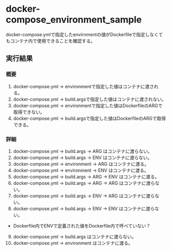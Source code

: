 # docker-compose_environment_sample
docker-compose.ymlで指定したenvirnmentの値がDockerfileで指定しなくてもコンテナ内で使用できることを確認する。

## 実行結果

### 概要

1. docker-compose.yml -> environmentで指定した値はコンテナに渡される。
2. docker-compose.yml -> build.argsで指定した値はコンテナに渡されない。
3. docker-compose.yml -> environmentで指定した値はDockerfileのARGで取得できない。
4. docker-compose.yml -> build.argsで指定した値はDockerfileのARGで取得できる。


### 詳細

1. docker-compose.yml -> build.args -> ARG はコンテナに渡らない。
2. docker-compose.yml -> build.args -> ENV はコンテナに渡らない。
3. docker-compose.yml -> environment -> ARG はコンテナに渡る。
4. docker-compose.yml -> environment -> ENV はコンテナに渡る。
5. docker-compose.yml -> build.args -> ARG -> ENV はコンテナに渡る。
6. docker-compose.yml -> build.args -> ARG -> ARG はコンテナに渡らない。
7. docker-compose.yml -> build.args -> ENV -> ARG はコンテナに渡らない。
8. docker-compose.yml -> build.args -> ENV -> ENV はコンテナに渡らない。
  - Dockerfile内でENVで定義された値をDockerfile内で呼べていない？
9. docker-compose.yml -> build.args はコンテナに渡らない。
10. docker-compose.yml -> environment はコンテナに渡る。
